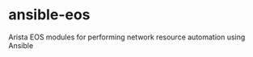 ansible-eos
===========

Arista EOS modules for performing network resource automation using Ansible
